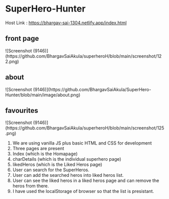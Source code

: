 ﻿# SuperHero-Hunter
Host Link : 
https://bhargav-sai-1304.netlify.app/index.html
<h2>front page</h2>
![Screenshot (9146)](https://github.com/BhargavSaiAkula/superheroH/blob/main/screenshot/122.png)
<h2>about</h2>
![Screenshot (9146)](https://github.com/BhargavSaiAkula/SuperHero-Hunter/blob/main/image/about.png)
<h2>favourites</h2>
![Screenshot (9146)](https://github.com/BhargavSaiAkula/superheroH/blob/main/screenshot/125.png)


1. We are using vanilla JS plus basic HTML and CSS for development
2. Three pages are present 
  1. Index (which is the Homapage)
  2. charDetails (which is the individual superhero page)
  3. likedHeros (which is the Liked Heros page)
3. User can search for the SuperHeros.
4. User can add the searched heros into liked heros list.
5. User can see the liked heros in a liked heros page and can remove the heros from there.
6. I have used the localStorage of browser so that the list is presistant.
